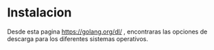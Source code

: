 # Instalacion 

Desde esta pagina https://golang.org/dl/ , encontraras las opciones de descarga para
los diferentes sistemas operativos.